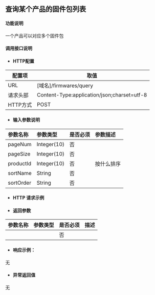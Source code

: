 ## 查询某个产品的固件包列表

#### 功能说明

一个产品可以对应多个固件包

#### 调用接口说明

* #### HTTP配置

| 配置项 | 取值 |
| --- | --- |
| URL | \[域名\]/firmwares/query|
| 请求头部 | Content-Type:application/json;charset=utf-8 |
| HTTP方式 | POST|

* #### 输入参数说明

| 参数名称 | 参数类型 | 是否必须 | 参数描述 |
| :--- | :--- | :--- | :--- |
| pageNum| Integer\(10\) | 否 |  |
| pageSize | Integer\(10\) | 否 |  |
| productId| Integer\(10\) | 否 | 按什么排序 |
| sortName| String | 否 | |
| sortOrder| String| 否 | |


* #### HTTP 请求示例


* #### 返回参数
| 参数名称 | 参数类型 | 是否必须 | 描述 |
| :--- | :--- | :--- | :--- |
| | | 否 | |


* #### 响应示例：

无

* #### 异常返回值

无



